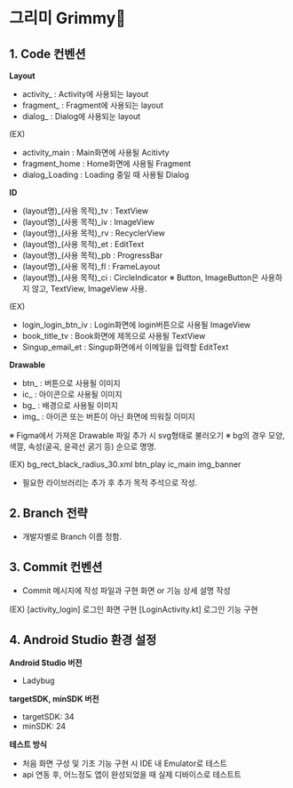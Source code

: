 # 그리미 Grimmy🎨

## 1. Code 컨벤션
**Layout**
- activity_ : Activity에 사용되는 layout
- fragment_ : Fragment에 사용되는 layout
- dialog_ : Dialog에 사용되눈 layout

(EX)
- activity_main : Main화면에 사용될 Acitivty
- fragment_home : Home화면에 사용될 Fragment
- dialog_Loading : Loading 중일 때 사용될 Dialog

**ID**
- (layout명)_(사용 목적)_tv : TextView
- (layout명)_(사용 목적)_iv : ImageView
- (layout명)_(사용 목적)_rv : RecyclerView
- (layout명)_(사용 목적)_et : EditText
- (layout명)_(사용 목적)_pb : ProgressBar
- (layout명)_(사용 목적)_fl : FrameLayout
- (layout명)_(사용 목적)_ci : CircleIndicator
※ Button, ImageButton은 사용하지 않고, TextView, ImageView 사용.

(EX)
- login_login_btn_iv : Login화면에 login버튼으로 사용될 ImageView
- book_title_tv : Book화면에 제목으로 사용될 TextView
- Singup_email_et : Singup화면에서 이메일을 입력할 EditText

**Drawable**
- btn_ : 버튼으로 사용될 이미지
- ic_ : 아이콘으로 사용될 이미지
- bg_ : 배경으로 사용될 이미지
- img_ : 아이콘 또는 버튼이 아닌 화면에 띄워질 이미지

※ Figma에서 가져온 Drawable 파일 추가 시 svg형태로 불러오기
※ bg의 경우 모양, 색깔, 속성(굴곡, 윤곽선 굵기 등) 순으로 명명.

(EX)
bg_rect_black_radius_30.xml
btn_play
ic_main
img_banner

+ 필요한 라이브러리는 추가 후 추가 목적 주석으로 작성.


## 2. Branch 전략
- 개발자별로 Branch 이름 정함.


## 3. Commit 컨벤션
- Commit 메시지에 작성 파일과 구현 화면 or 기능 상세 설명 작성

(EX)
[activity_login] 로그인 화면 구현
[LoginActivity.kt] 로그인 기능 구현


## 4. Android Studio 환경 설정
**Android Studio 버전**
- Ladybug

**targetSDK, minSDK 버전**
- targetSDK: 34
- minSDK: 24

**테스트 방식**
- 처음 화면 구성 및 기초 기능 구현 시 IDE 내 Emulator로 테스트
- api 연동 후, 어느정도 앱이 완성되었을 때 실제 디바이스로 테스트트
